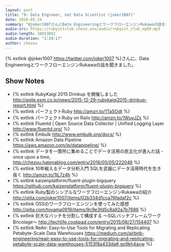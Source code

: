 ```yaml
---
layout: post
title: "9: Data Engineer, not Data Scientist (joker1007)"
date: 2016-05-24
summary: "@joker1007さんにData EngineeringとワークフローエンジンRukawaの話を聞きました"
audio-src: https://rubyistclub.chezo.uno/audio/rubyist_club_ep09.mp3
audio-length: 38053092
audio-duration: "1:19:17"
author: chezou
---
```


{% extlink @joker1007 https://twitter.com/joker1007 %}さんに、Data EngineeringとワークフローエンジンRukawaの話を聞きました。

## Show Notes

- {% extlink RubyKaigi 2015 Drinkup を開催しました http://agile.esm.co.jp/news/2015-12-29-rubykaigi2015-drinkup-report.html %}
- {% extlink パーフェクトRuby http://amzn.to/1TaSOdt %}
- {% extlink パーフェクトRuby on Rails http://amzn.to/1WuvJZx %}
- {% extlink Fluentd \| Open Source Data Collector \| Unified Logging Layer http://www.fluentd.org/ %}
- {% extlink Embulk http://www.embulk.org/docs/ %}
- {% extlink Amazon Data Pipeline https://aws.amazon.com/jp/datapipeline/ %}
- {% extlink データを一箇所に集めることでデータ活用の民主化が進んだ話 - once upon a time, http://chezou.hatenablog.com/entry/2016/05/05/222046 %}
- {% extlink 10年戦えるデータ分析入門 SQLを武器にデータ活用時代を生き抜く http://amzn.to/1IL7z4h %}
- {% extlink kaizenplatform/fluent-plugin-bigquery https://github.com/kaizenplatform/fluent-plugin-bigquery %}
- {% extlink Ruby製のシンプルなワークフローエンジンRukawaの紹介 http://qiita.com/joker1007/items/02b334d1cca76fadaf2c %}
- {% extlink OSSのワークフローエンジンを使ってみた感想 http://qiita.com/toyama0919/items/9c9e3fd5c8a92a7b7686 %}
- {% extlink 巨大なバッチを分割して構成する 〜SQLバッチフレームワークBricolage〜 http://techlife.cookpad.com/entry/2015/06/27/154407 %}
- {% extlink ReAir: Easy-to-Use Tools for Migrating and Replicating Petabyte-Scale Data Warehouses https://medium.com/airbnb-engineering/reair-easy-to-use-tools-for-migrating-and-replicating-petabyte-scale-data-warehouses-5153f8a433da#.go9kh4avw %}
